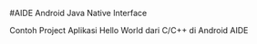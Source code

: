 #AIDE Android Java Native Interface

Contoh Project Aplikasi Hello World dari C/C++ di Android AIDE
